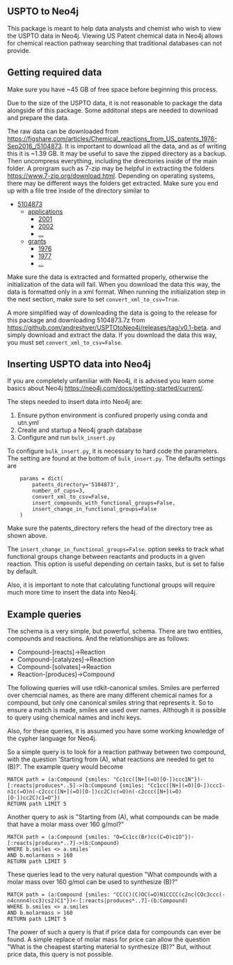 ## USPTO to Neo4j

This package is meant to help data analysts and chemist who wish to view the USPTO data in Neo4j. Viewing US Patent
chemical data in Neo4j allows for chemical reaction pathway searching that traditional databases can not provide. 

## Getting required data

Make sure you have ~45 GB of free space before beginning this process. 

Due to the size of the USPTO data, it is not reasonable to package the data alongside of this package. Some additonal
steps are needed to download and prepare the data.

The raw data can be downloaded from
https://figshare.com/articles/Chemical_reactions_from_US_patents_1976-Sep2016_/5104873.
It is important to download all the data, and as of writing this it is ~1.39 GB. It may be useful to save the zipped 
directory as a backup. Then uncompress everything, including the directories inside of the main folder. A prorgram such 
as 7-zip may be helpful in extracting the folders https://www.7-zip.org/download.html. Depending on operating systems, 
there may be different ways the folders get extracted. Make sure you end up with a file tree inside
of the directory similar to

* [5104873]()
    * [applications]()
        * [2001]()
        * [2002]()
        * [...]()
    * [grants]()
        * [1976]()
        * [1977]()
        * [...]()
        
Make sure the data is extracted and formatted properly, otherwise the initialization of the data will fail. 
When you download the data this way, the data is formatted only in a xml format. When running the initialization step in 
the next section, make sure to set ```convert_xml_to_csv=True```.

A more simplified way of downloading the data is going to the release for this package and downloading 5104873.7z from
https://github.com/andreshyer/USPTOtoNeo4j/releases/tag/v0.1-beta.
and simply download and extract the data. If you download the data this way, you must set
```convert_xml_to_csv=False```. 

## Inserting USPTO data into Neo4j

If you are completely unfamiliar with Neo4j, it is advised you learn some basics about Neo4j 
https://neo4j.com/docs/getting-started/current/.

The steps needed to insert data into Neo4j are:

1. Ensure python environment is confiured properly using conda and utn.yml
2. Create and startup a Neo4j graph database
3. Configure and run ```bulk_insert.py```

To configure ```bulk_insert.py```, it is necessary to hard code the parameters. The setting are found at the bottom of
```bulk_insert.py```. The defaults settings are
```
    params = dict(
        patents_directory='5104873',
        number_of_cups=3,
        convert_xml_to_csv=False,
        insert_compounds_with_functional_groups=False,
        insert_change_in_functional_groups=False
    )    
```

Make sure the patents_directory refers the head of the directory tree as shown above.

The ```insert_change_in_functional_groups=False```.
option seeks to track what functional groups change between reactants and products in a given reaction. This option
is useful depending on certain tasks, but is set to false by default. 

Also, it is important to note that calculating functional groups will require much more time to insert the data into 
Neo4j. 

## Example queries

The schema is a very simple, but powerful, schema. There are two entities, compounds and reactions. And the
relationships are as follows:
* Compound-[reacts]->Reaction
* Compound-[catalyzes]->Reaction 
* Compound-[solvates]->Reaction 
* Reaction-[produces]->Compound
                
The following queries will use rdkit-canonical smiles. Smiles are perferred over chemcial names, as there are many
different chemical names for a compound, but only one canonical smiles string that represents it. So to ensure a 
match is made, smiles are used over names. Although it is possible to query using chemical names and inchi keys.    

Also, for these queries, it is assumed you have some working knowledge of the cypher language for Neo4j.             
                
So a simple query is to look for a reaction pathway between two compound, with the question 'Starting from (A), what
reactions are needed to get to (B)?'. The example query would become

```
MATCH path = (a:Compound {smiles: "Cc1cc([N+](=O)[O-])ccc1N"})-[:reacts|produces*..5]->(b:Compound {smiles: "Cc1cc([N+](=O)[O-])ccc1-n1c(=O)n(-c2ccc([N+](=O)[O-])cc2C)c(=O)n(-c2ccc([N+](=O)[O-])cc2C)c1=O"})
RETURN path LIMIT 5
```

Another query to ask is "Starting from (A), what compounds can be made that have a molar mass over 160 g/mol?"

```
MATCH path = (a:Compound {smiles: "O=Cc1cc(Br)cc(C=O)c1O"})-[:reacts|produces*..7]->(b:Compound)
WHERE b.smiles <> a.smiles`
AND b.molarmass > 160
RETURN path LIMIT 5
```                  

These queries lead to the very natural question "What compounds with a molar mass over 160 g/mol can 
be used to synthesize (B)?"

```
MATCH path = (a:Compound {smiles: "CC(C)(C)OC(=O)N1CCCC(c2nc(COc3ccc(-n4cnnn4)cc3)cs2)C1"})<-[:reacts|produces*..7]-(b:Compound)
WHERE b.smiles <> a.smiles
AND b.molarmass > 160
RETURN path LIMIT 5      
```     

The power of such a query is that if price data for compounds can ever be found. A simple replace of molar mass for 
price can allow the question "What is the cheapest starting material to synthesize (B)?" But, without price data, this
query is not possible. 
